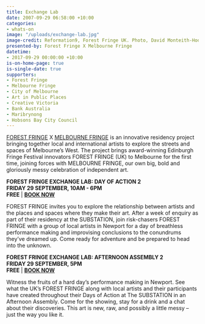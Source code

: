 ```yaml
---
title: Exchange Lab
date: 2007-09-29 06:58:00 +10:00
categories:
- whats-on
image: "/uploads/exchange-lab.jpg"
image-credit: Reformation9, Forest Fringe UK. Photo, David Monteith-Hodge
presented-by: Forest Fringe X Melbourne Fringe
datetime:
- 2017-09-29 00:00:00 +10:00
is-on-home-page: true
is-single-date: true
supporters:
- Forest Fringe
- Melbourne Fringe
- City of Melbourne
- Art in Public Places
- Creative Victoria
- Bank Australia
- Maribrynong
- Hobsons Bay City Council
---
```


[FOREST FRINGE](http://www.forestfringe.co.uk/) X [MELBOURNE FRINGE](https://melbournefringe.com.au/) is an innovative residency project bringing together local and international artists to explore the streets and spaces of Melbourne’s West. The project brings award-winning Edinburgh Fringe Festival innovators FOREST FRINGE (UK) to Melbourne for the first time, joining forces with MELBOURNE FRINGE, our own big, bold and gloriously messy celebration of independent art. 

**FOREST FRINGE EXCHANGE LAB: DAY OF ACTION 2**<br>
**FRIDAY 29 SEPTEMBER, 10AM - 6PM**<br>
**FREE** | [**BOOK NOW**](https://www.melbournefringe.com.au/event/forest-exchange-lab-day-of-action-2/)<br>

FOREST FRINGE invites you to explore the relationship between artists and the places and spaces where they make their art. After a week of enquiry as part of their residency at the SUBSTATION, join risk-chasers FOREST FRINGE with a group of local artists in Newport for a day of breathless performance making and improvising conclusions to the conundrums they’ve dreamed up. Come ready for adventure and be prepared to head into the unknown.<br>

**FOREST FRINGE EXCHANGE LAB: AFTERNOON ASSEMBLY 2** <br>
**FRIDAY 29 SEPTEMBER, 5PM** <br>
**FREE** | [**BOOK NOW**](https://www.melbournefringe.com.au/event/forest-exchange-lab-afternoon-assembly-2/)<br>

Witness the fruits of a hard day’s performance making in Newport. See what the UK’s FOREST FRINGE along with local artists and their participants have created throughout their Days of Action at The SUBSTATION in an Afternoon Assembly. Come for the showing, stay for a drink and a chat about their discoveries. This art is new, raw, and possibly a little messy – just the way you like it.

